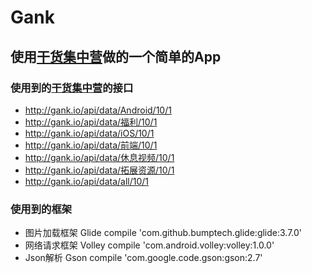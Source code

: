 # Gank
## 使用[干货集中营](http://gank.io/api)做的一个简单的App
### 使用到的[干货集中营](http://gank.io/api)的接口
* http://gank.io/api/data/Android/10/1
* http://gank.io/api/data/福利/10/1
* http://gank.io/api/data/iOS/10/1
* http://gank.io/api/data/前端/10/1
* http://gank.io/api/data/休息视频/10/1
* http://gank.io/api/data/拓展资源/10/1
* http://gank.io/api/data/all/10/1
### 使用到的框架
* 图片加载框架 Glide  compile 'com.github.bumptech.glide:glide:3.7.0'
* 网络请求框架 Volley  compile 'com.android.volley:volley:1.0.0'
* Json解析 Gson   compile 'com.google.code.gson:gson:2.7'

